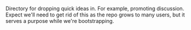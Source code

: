 Directory for dropping quick ideas in. For example, promoting discussion.
Expect we'll need to get rid of this as the repo grows to many users, but it
serves a purpose while we're bootstrapping.


